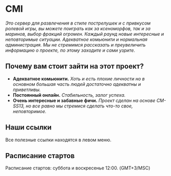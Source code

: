 <style>
:root {
    --bg_h: #1d2021;
    --bg:   #282828;
    --bg_s: #32302f;
}
#основное {
    background: url(https://cdn.discordapp.com/attachments/932662675048112198/988100686778601482/unknown.png);
}
</style>

<div id="информация"><h1 id="cmi">CMI</h1>
<p><em>Это сервер для развлечения в стиле пострелушек и с привкусом ролевой игры, вы можете поиграть как за ксеноморфов, так и за маринов, выбор фракций огромен. Каждый раунд новые интересные и неповторимые ситуации. Адекватное комьюнити и нормальная администрация. Мы не стремимся рассказать и преувеличить информацию о проекте, по этому заходите и сами узрите.</em></p>
<h2 id="причины-зайти-на-проект">Почему вам стоит зайти на этот проект?</h2>
<ul>
<li><strong>Адекватное комьюнити.</strong> <em>Хоть и есть плохие личности но в основном большая часть людей достаточно адекватны и приветливы.</em></li>
<li><strong>Постоянный онлайн.</strong> <em>Стабильность, залог успеха.</em></li>
<li><strong>Очень интересные и забавные фичи.</strong> <em>Проект сделан на основе CM-SS13, но все равно мы стремися сделать что-то свое, неповторимое.</em></li>
</ul>
<h2 id="наши-ссылки">Наши ссылки</h2>
<p>Все полезные ссылки находятся в левом меню.</p>
<h2 id="расписание">Расписание стартов</h2>
<p>Расписание стартов: суббота и воскресенье 12:00. (GMT+3/MSC)</p>
</div></div>
